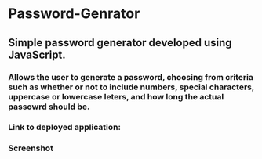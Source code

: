 # Password-Genrator

## Simple password generator developed using JavaScript.
### Allows the user to generate a password, choosing from criteria such as whether or not to include numbers, special characters, uppercase or lowercase leters, and how long the actual passowrd should be.

### Link to deployed application:

### Screenshot
